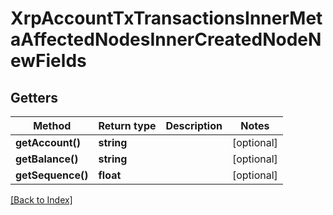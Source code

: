 # XrpAccountTxTransactionsInnerMetaAffectedNodesInnerCreatedNodeNewFields

## Getters

Method | Return type | Description | Notes
------------ | ------------- | ------------- | -------------
**getAccount()** | **string** |  | [optional]
**getBalance()** | **string** |  | [optional]
**getSequence()** | **float** |  | [optional]

[[Back to Index]](../index.md)
